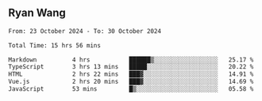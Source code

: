## Ryan Wang

<!--START_SECTION:waka-->

```txt
From: 23 October 2024 - To: 30 October 2024

Total Time: 15 hrs 56 mins

Markdown          4 hrs           ██████▒░░░░░░░░░░░░░░░░░░   25.17 %
TypeScript        3 hrs 13 mins   █████░░░░░░░░░░░░░░░░░░░░   20.22 %
HTML              2 hrs 22 mins   ███▓░░░░░░░░░░░░░░░░░░░░░   14.91 %
Vue.js            2 hrs 20 mins   ███▓░░░░░░░░░░░░░░░░░░░░░   14.69 %
JavaScript        53 mins         █▒░░░░░░░░░░░░░░░░░░░░░░░   05.58 %
```

<!--END_SECTION:waka-->
